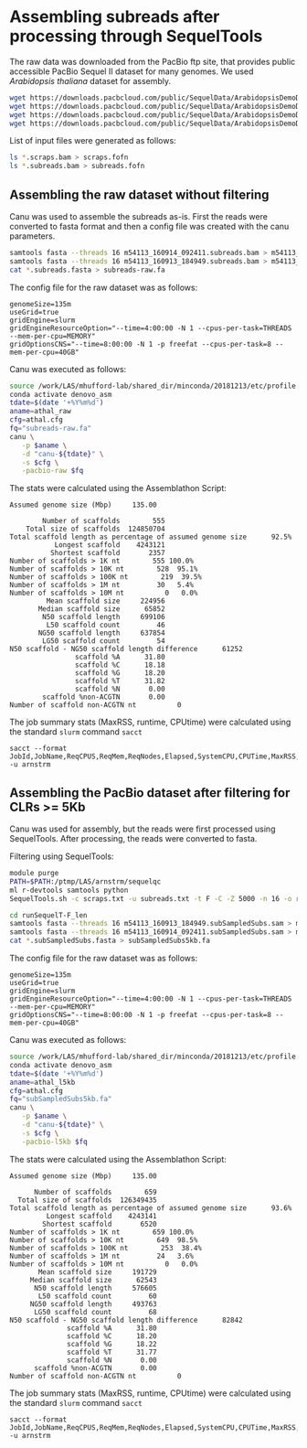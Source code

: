 # Assembling subreads after processing through SequelTools

The raw data was downloaded from the PacBio ftp site, that provides public accessible PacBio Sequel II dataset for many genomes. We used _Arabidopsis thaliana_ dataset for assembly.

```bash
wget https://downloads.pacbcloud.com/public/SequelData/ArabidopsisDemoData/SequenceData/3_C01_customer/m54113_160914_092411.scraps.bam
wget https://downloads.pacbcloud.com/public/SequelData/ArabidopsisDemoData/SequenceData/3_C01_customer/m54113_160914_092411.subreads.bam
wget https://downloads.pacbcloud.com/public/SequelData/ArabidopsisDemoData/SequenceData/1_A01_customer/m54113_160913_184949.scraps.bam
wget https://downloads.pacbcloud.com/public/SequelData/ArabidopsisDemoData/SequenceData/1_A01_customer/m54113_160913_184949.subreads.bam
```

List of input files were generated as follows:

```bash
ls *.scraps.bam > scraps.fofn
ls *.subreads.bam > subreads.fofn
```

## Assembling the raw dataset without filtering

Canu was used to assemble the subreads as-is. First the reads were converted to fasta format and then a config file was created with the canu parameters.

```bash
samtools fasta --threads 16 m54113_160914_092411.subreads.bam > m54113_160914_092411.subreads.fasta
samtools fasta --threads 16 m54113_160913_184949.subreads.bam > m54113_160913_184949.subreads.fasta
cat *.subreads.fasta > subreads-raw.fa
```

The config file for the raw dataset was as follows:


```
genomeSize=135m
useGrid=true
gridEngine=slurm
gridEngineResourceOption="--time=4:00:00 -N 1 --cpus-per-task=THREADS --mem-per-cpu=MEMORY"
gridOptionsCNS="--time=8:00:00 -N 1 -p freefat --cpus-per-task=8 --mem-per-cpu=40GB"
```

Canu was executed as follows:

```bash
source /work/LAS/mhufford-lab/shared_dir/minconda/20181213/etc/profile.d/conda.sh
conda activate denovo_asm
tdate=$(date '+%Y%m%d')
aname=athal_raw
cfg=athal.cfg
fq="subreads-raw.fa"
canu \
   -p $aname \
   -d "canu-${tdate}" \
   -s $cfg \
   -pacbio-raw $fq
```

The stats were calculated using the Assemblathon Script:

```
Assumed genome size (Mbp)     135.00

        Number of scaffolds        555
    Total size of scaffolds  124850704
Total scaffold length as percentage of assumed genome size      92.5%
           Longest scaffold    4243121
          Shortest scaffold       2357
Number of scaffolds > 1K nt        555 100.0%
Number of scaffolds > 10K nt        528  95.1%
Number of scaffolds > 100K nt        219  39.5%
Number of scaffolds > 1M nt         30   5.4%
Number of scaffolds > 10M nt          0   0.0%
         Mean scaffold size     224956
       Median scaffold size      65852
        N50 scaffold length     699106
         L50 scaffold count         46
       NG50 scaffold length     637854
        LG50 scaffold count         54
N50 scaffold - NG50 scaffold length difference      61252
                scaffold %A      31.80
                scaffold %C      18.18
                scaffold %G      18.20
                scaffold %T      31.82
                scaffold %N       0.00
        scaffold %non-ACGTN       0.00
Number of scaffold non-ACGTN nt          0
```

The job summary stats (MaxRSS, runtime, CPUtime) were calculated using the standard `slurm` command `sacct`

```
sacct --format JobId,JobName,ReqCPUS,ReqMem,ReqNodes,Elapsed,SystemCPU,CPUTime,MaxRSS,MaxVMSize,State,Start,End -u arnstrm
```

## Assembling the PacBio dataset after filtering for CLRs >= 5Kb

Canu was used for assembly, but the reads were first processed using SequelTools. After processing, the reads were converted to fasta.

Filtering using SequelTools:

```bash
module purge
PATH=$PATH:/ptmp/LAS/arnstrm/sequelqc
ml r-devtools samtools python
SequelTools.sh -c scraps.txt -u subreads.txt -t F -C -Z 5000 -n 16 -o runSequelT-F_len
```

```bash
cd runSequelT-F_len
samtools fasta --threads 16 m54113_160913_184949.subSampledSubs.sam > m54113_160913_184949.subSampledSubs.fasta
samtools fasta --threads 16 m54113_160914_092411.subSampledSubs.sam > m54113_160914_092411.subSampledSubs.fasta
cat *.subSampledSubs.fasta > subSampledSubs5kb.fa
```

The config file for the raw dataset was as follows:


```
genomeSize=135m
useGrid=true
gridEngine=slurm
gridEngineResourceOption="--time=4:00:00 -N 1 --cpus-per-task=THREADS --mem-per-cpu=MEMORY"
gridOptionsCNS="--time=8:00:00 -N 1 -p freefat --cpus-per-task=8 --mem-per-cpu=40GB"
```

Canu was executed as follows:

```bash
source /work/LAS/mhufford-lab/shared_dir/minconda/20181213/etc/profile.d/conda.sh
conda activate denovo_asm
tdate=$(date '+%Y%m%d')
aname=athal_l5kb
cfg=athal.cfg
fq="subSampledSubs5kb.fa"
canu \
   -p $aname \
   -d "canu-${tdate}" \
   -s $cfg \
   -pacbio-l5kb $fq
```

The stats were calculated using the Assemblathon Script:

```
Assumed genome size (Mbp)     135.00

      Number of scaffolds        659
  Total size of scaffolds  126349435
Total scaffold length as percentage of assumed genome size      93.6%
         Longest scaffold    4243141
        Shortest scaffold       6520
Number of scaffolds > 1K nt        659 100.0%
Number of scaffolds > 10K nt        649  98.5%
Number of scaffolds > 100K nt        253  38.4%
Number of scaffolds > 1M nt         24   3.6%
Number of scaffolds > 10M nt          0   0.0%
       Mean scaffold size     191729
     Median scaffold size      62543
      N50 scaffold length     576605
       L50 scaffold count         60
     NG50 scaffold length     493763
      LG50 scaffold count         68
N50 scaffold - NG50 scaffold length difference      82842
              scaffold %A      31.80
              scaffold %C      18.20
              scaffold %G      18.22
              scaffold %T      31.77
              scaffold %N       0.00
      scaffold %non-ACGTN       0.00
Number of scaffold non-ACGTN nt          0
```

The job summary stats (MaxRSS, runtime, CPUtime) were calculated using the standard `slurm` command `sacct`

```
sacct --format JobId,JobName,ReqCPUS,ReqMem,ReqNodes,Elapsed,SystemCPU,CPUTime,MaxRSS,MaxVMSize,State,Start,End -u arnstrm
```
